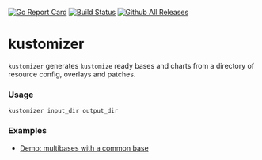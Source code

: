 [![Go Report Card](https://goreportcard.com/badge/kmodules.xyz/kustomizer)](https://goreportcard.com/report/kmodules.xyz/kustomizer)
[![Build Status](https://github.com/kmodules/kustomizer/workflows/CI/badge.svg)](https://github.com/kmodules/kustomizer/actions?workflow=CI)
[![Github All Releases](https://img.shields.io/github/downloads/kmodules/kustomizer/total.svg)](https://github.com/kmodules/kustomizer/releases)

# kustomizer
`kustomizer` generates `kustomize` ready bases and charts from a directory of resource config, overlays and patches.

### Usage

```console
kustomizer input_dir output_dir
```

### Examples

- [Demo: multibases with a common base](https://github.com/kubernetes-sigs/kustomize/tree/master/examples/multibases)
